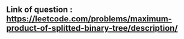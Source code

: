 ## Link of question :  https://leetcode.com/problems/maximum-product-of-splitted-binary-tree/description/
